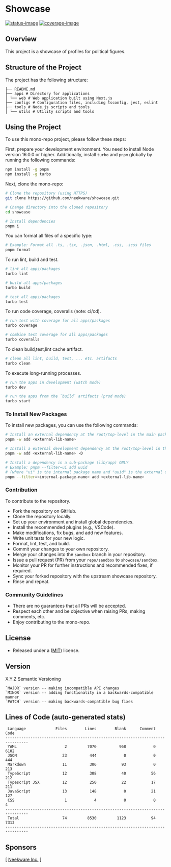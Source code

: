 # Showcase

[![status-image]][status-link]
[![coverage-image]][coverage-link]

## Overview

This project is a showcase of profiles for political figures.

## Structure of the Project

The project has the following structure:

```text
├── README.md
├── apps # Directory for applications
│ └── web # Web application built using Next.js
├── configs # Configuration files, including tsconfig, jest, eslint
├── tools # Node.js scripts and tools
│ └── utils # Utility scripts and tools

```

## Using the Project

To use this mono-repo project, please follow these steps:

First, prepare your development environment. You need to install Node version 16.0.0 or higher. Additionally, install `turbo` and `pnpm` globally by running the following commands:

```bash
npm install -g pnpm
npm install -g turbo
```

Next, clone the mono-repo:

```bash
# Clone the repository (using HTTPS)
git clone https://github.com/neekware/showcase.git

# Change directory into the cloned repository
cd showcase

# Install dependencies
pnpm i
```

You can format all files of a specific type:

```bash
# Example: Format all .ts, .tsx, .json, .html, .css, .scss files
pnpm format
```

To run lint, build and test.

```bash
# lint all apps/packages
turbo lint

# build all apps/packages
turbo build

# test all apps/packages
turbo test
```

To run code coverage, coveralls (note: ci/cd).

```bash
# run test with coverage for all apps/packages
turbo coverage

# combine test coverage for all apps/packages
turbo coveralls
```

To clean build,test,lint cache artifact.

```bash
# clean all lint, build, test, ... etc. artifacts
turbo clean
```

To execute long-running processes.

```bash
# run the apps in development (watch mode)
turbo dev

# run the apps from the `build` artifacts (prod mode)
turbo start
```

### To Install New Packages

To install new packages, you can use the following commands:

```bash
# Install an external dependency at the root/top-level in the main package.json
pnpm -w add <external-lib-name>

# Install a external development dependency at the root/top-level in the main package.json
pnpm -w add <external-lib-name> -D

# Install a dependency in a sub-package (lib/app) ONLY
# Example: pnpm --filter=ui add uuid
# (where "ui" is the internal package name and "uuid" is the external dependency)
pnpm --filter=<internal-package-name> add <external-lib-name>
```

### Contribution

To contribute to the repository.

- Fork the repository on GitHub.
- Clone the repository locally.
- Set up your environment and install global dependencies.
- Install the recommended plugins (e.g., VSCode).
- Make modifications, fix bugs, and add new features.
- Write unit tests for your new logic.
- Format, lint, test, and build.
- Commit your changes to your own repository.
- Merge your changes into the `sandbox` branch in your repository.
- Issue a pull request (PR) from your `repo/sandbox` to `showcase/sandbox`.
- Monitor your PR for further instructions and recommended fixes, if required.
- Sync your forked repository with the upstream showcase repository.
- Rinse and repeat.

### Community Guidelines

- There are no guarantees that all PRs will be accepted.
- Respect each other and be objective when raising PRs, making comments, etc.
- Enjoy contributing to the mono-repo.

## License

- Released under a ([MIT](https://raw.githubusercontent.com/neekware/showcase/main/LICENSE.md)) license.

## Version

X.Y.Z Semantic Versioning

    `MAJOR` version -- making incompatible API changes
    `MINOR` version -- adding functionality in a backwards-compatible manner
    `PATCH` version -- making backwards-compatible bug fixes

## Lines of Code (auto-generated stats)

```txt<br>--------------------------------------------------------------------------------
 Language             Files        Lines        Blank      Comment         Code
--------------------------------------------------------------------------------
 YAML                     2         7070          968            0         6102
 JSON                    23          444            0            0          444
 Markdown                11          306           93            0          213
 TypeScript              12          308           40           56          212
 Typescript JSX          12          250           22           17          211
 JavaScript              13          148            0           21          127
 CSS                      1            4            0            0            4
--------------------------------------------------------------------------------
 Total                   74         8530         1123           94         7313
--------------------------------------------------------------------------------
```

## Sponsors

[ [Neekware Inc.](http://neekware.com) ]

[status-image]: https://github.com/neekware/showcase/actions/workflows/ci.yml/badge.svg
[status-link]: https://github.com/neekware/showcase/actions/workflows/ci.yml
[version-image]: https://img.shields.io/npm/v/@showcase.svg
[version-link]: https://www.npmjs.com/settings/showcase/packages
[coverage-image]: https://coveralls.io/repos/neekware/showcase/badge.svg
[coverage-link]: https://coveralls.io/r/neekware/showcase
